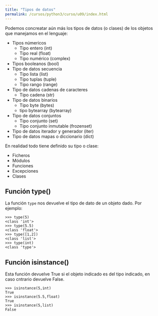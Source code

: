 ```yaml
---
title: "Tipos de datos"
permalink: /cursos/python3/curso/u09/index.html
---
```


Podemos concreatar aún más los tipos de datos (o clases) de los objetos que manejamos en el lenguaje:

* Tipos númericos
	* Tipo entero (int)
	* Tipo real (float)
	* Tipo numérico (complex)
* Tipos booleanos (bool)
* Tipo de datos secuencia
	* Tipo lista (list)
	* Tipo tuplas (tuple)
	* Tipo rango (range)
* Tipo de datos cadenas de caracteres
	* Tipo cadena (str)
* Tipo de datos binarios
	* Tipo byte (bytes)
	* tipo bytearray (bytearray)
* Tipo de datos conjuntos
	* Tipo conjunto (set)
	* Tipo conjunto inmutable (frozenset)
* Tipo de datos iterador y generador (iter)
* Tipo de datos mapas o diccionario (dict)

En realidad todo tiene definido su tipo o clase:

* Ficheros
* Módulos
* Funciones
* Excepciones
* Clases 

## Función type() 

La función `type` nos devuelve el tipo de dato de un objeto dado. Por ejemplo:

	>>> type(5)
	<class 'int'>
	>>> type(5.5)
	<class 'float'>
	>>> type([1,2])
	<class 'list'>
	>>> type(int)
	<class 'type'>

## Función isinstance()

Esta función devuelve True si el objeto indicado es del tipo indicado, en caso cntrario devuelve False.

	>>> isinstance(5,int)
	True
	>>> isinstance(5.5,float)
	True
	>>> isinstance(5,list)
	False
